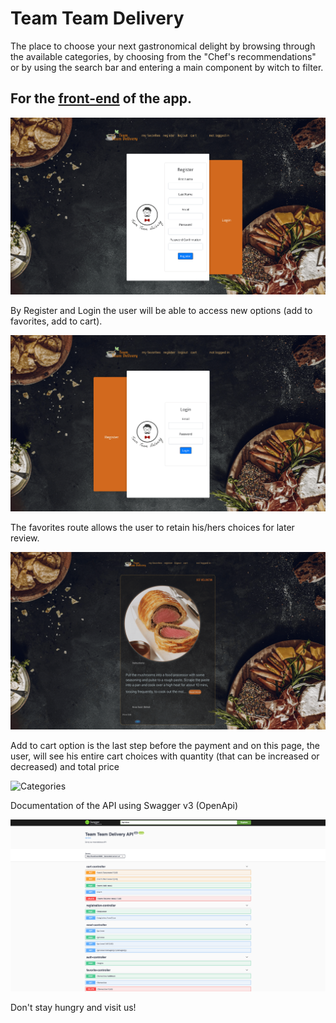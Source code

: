 # Team Team Delivery

The place to choose your next gastronomical delight by browsing through the available categories, by choosing from the "Chef's recommendations" or by using the search bar and entering a main component by witch to filter.
## For the [front-end](https://github.com/stanalexandrucode/Glovo-FrontEnd) of the app.

![Register](/img/register.png 'Register')

By Register and Login the user will be able to access new options (add to favorites, add to cart).

![Login](/img/login.png 'Login')

The favorites route allows the user to retain his/hers choices for later review.

![Details](/img/details.png 'Details')

Add to cart option is the last step before the payment and on this page, the user, will see his entire cart choices with quantity (that can be increased or decreased) and total price

![Categories](/img/categories.png 'Categories')

Documentation of the API using Swagger v3 (OpenApi)

![Swagger](/img/swagger.png 'Swagger')


Don't stay hungry and visit us!


